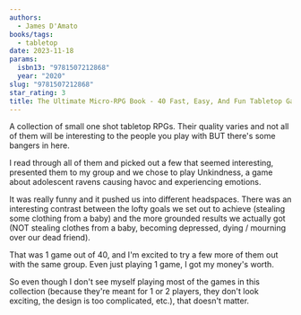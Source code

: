 ```yaml
---
authors:
  - James D'Amato
books/tags:
  - tabletop
date: 2023-11-18
params:
  isbn13: "9781507212868"
  year: "2020"
slug: "9781507212868"
star_rating: 3
title: The Ultimate Micro-RPG Book - 40 Fast, Easy, And Fun Tabletop Games
---
```


A collection of small one shot tabletop RPGs. Their quality varies and not all of them will be interesting to the people you play with BUT there's some bangers in here.

<!--more-->

I read through all of them and picked out a few that seemed interesting, presented them to my group and we chose to play Unkindness, a game about adolescent ravens causing havoc and experiencing emotions.

It was really funny and it pushed us into different headspaces. There was an interesting contrast between the lofty goals we set out to achieve (stealing some clothing from a baby) and the more grounded results we actually got (NOT stealing clothes from a baby, becoming depressed, dying / mourning over our dead friend).

That was 1 game out of 40, and I'm excited to try a few more of them out with the same group. Even just playing 1 game, I got my money's worth.

So even though I don't see myself playing most of the games in this collection (because they're meant for 1 or 2 players, they don't look exciting, the design is too complicated, etc.), that doesn't matter.
